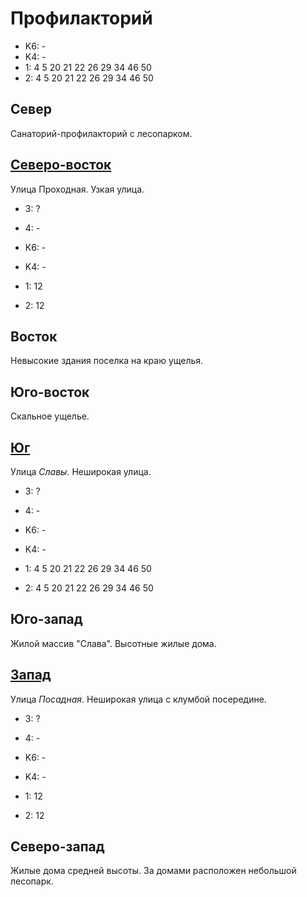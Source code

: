 # Профилакторий

* K6:   -
* K4:   -
* 1:    4   5   20  21  22  26  29  34  46  50
* 2:    4   5   20  21  22  26  29  34  46  50

## Север

Санаторий-профилакторий с лесопарком.

## [Северо-восток](./10560035.md)

Улица Проходная.
Узкая улица.

* 3:    ?
* 4:    -

* K6:   -
* K4:   -
* 1:    12
* 2:    12

## Восток

Невысокие здания поселка на краю ущелья.

## Юго-восток

Скальное ущелье.

## [Юг](./10550050.md)

Улица *Славы*.
Неширокая улица.

* 3:    ?
* 4:    -

* K6:   -
* K4:   -
* 1:    4   5   20  21  22  26  29  34  46  50
* 2:    4   5   20  21  22  26  29  34  46  50

## Юго-запад

Жилой массив "Слава".
Высотные жилые дома.

## [Запад](./10540045.md)

Улица *Посадная*.
Неширокая улица с клумбой посередине.

* 3:    ?
* 4:    -

* K6:   -
* K4:   -
* 1:    12
* 2:    12

## Северо-запад

Жилые дома средней высоты.
За домами расположен небольшой лесопарк.
